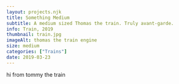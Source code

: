 ```yaml
---
layout: projects.njk
title: Something Medium
subtitle: A medium sized Thomas the train. Truly avant-garde.
info: Train, 2019
thumbnail: train.jpg
imageAlt: thomas the train engine
size: medium
categories: ["Trains"]
date: 2019-03-23
---
```


hi from tommy the train
